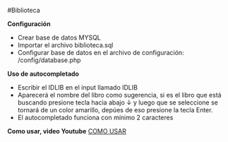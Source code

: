 #Biblioteca

**Configuración**

- Crear base de datos MYSQL
- Importar el archivo biblioteca.sql
- Configurar base de datos en el archivo de configuración: /config/database.php

**Uso de autocompletado**

- Escribir el IDLIB en el input llamado IDLIB
- Aparecerá el nombre del libro como sugerencia, si es el libro que está buscando presione tecla hacia abajo ↓ y luego que se seleccione se tornará de un color amarillo, depúes de eso presione la tecla Enter.
- El autocompletado funciona con mínimo 2 caracteres

**Como usar, video Youtube**
[COMO USAR](https://youtu.be/173eB9Bg5cM) 
